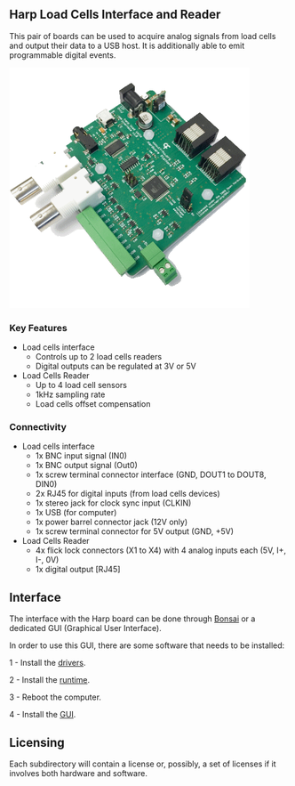 ## Harp Load Cells Interface and Reader

This pair of boards can be used to acquire analog signals from load cells and output their data to a USB host. It is additionally able to emit programmable digital events.

![harploadcellsinterface](./Assets/pcb.png)

### Key Features ###

* Load cells interface
  * Controls up to 2 load cells readers
  * Digital outputs can be regulated at 3V or 5V
* Load Cells Reader
  * Up to 4 load cell sensors
  * 1kHz sampling rate
  * Load cells offset compensation

### Connectivity ###

* Load cells interface
  * 1x BNC input signal (IN0)
  * 1x BNC output signal (Out0)
  * 1x screw terminal connector interface (GND, DOUT1 to DOUT8, DIN0)
  * 2x RJ45 for digital inputs (from load cells devices)
  * 1x stereo jack for clock sync input (CLKIN)
  * 1x USB (for computer)
  * 1x power barrel connector jack (12V only)
  * 1x screw terminal connector for 5V output (GND, +5V)
* Load Cells Reader
  * 4x flick lock connectors (X1 to X4) with 4 analog inputs each (5V, I+, I-, 0V)
  * 1x digital output [RJ45]

## Interface ##

The interface with the Harp board can be done through [Bonsai](https://bonsai-rx.org/) or a dedicated GUI (Graphical User Interface).

In order to use this GUI, there are some software that needs to be installed:

1 - Install the [drivers](https://bitbucket.org/fchampalimaud/downloads/downloads/UsbDriver-2.12.26.zip).

2 - Install the [runtime](https://bitbucket.org/fchampalimaud/downloads/downloads/Runtime-1.0.zip).

3 - Reboot the computer.

4 - Install the [GUI](https://bitbucket.org/fchampalimaud/downloads/downloads/Harp%20Load%20Cells%20v1.1.0.zip).

## Licensing ##

Each subdirectory will contain a license or, possibly, a set of licenses if it involves both hardware and software.
